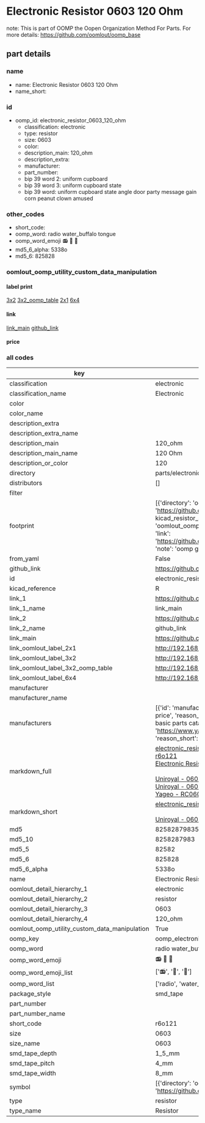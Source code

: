 # Electronic Resistor 0603 120 Ohm  

note: This is part of OOMP the Oopen Organization Method For Parts. For more details: https://github.com/oomlout/oomp_base

##  part details





### name
* name: Electronic Resistor 0603 120 Ohm
* name_short: 
### id
* oomp_id: electronic_resistor_0603_120_ohm
  * classification: electronic
  * type: resistor
  * size: 0603
  * color: 
  * description_main: 120_ohm
  * description_extra: 
  * manufacturer: 
  * part_number: 
  * bip 39 word 2: uniform cupboard
  * bip 39 word 3: uniform cupboard state
  * bip 39 word: uniform cupboard state angle door party message gain corn peanut clown amused

### other_codes
* short_code: 
* oomp_word: radio water_buffalo tongue
* oomp_word_emoji :radio: :water_buffalo: :tongue:
* md5_6_alpha: 5338o
* md5_6: 825828






### oomlout_oomp_utility_custom_data_manipulation
#### label print
[3x2](http://192.168.1.245:1112/?label=oomp%205338o)
[3x2_oomp_table](http://192.168.1.107:1112/?label=oomp%205338o)
[2x1](http://192.168.1.242:1112/?label=oomp%205338o)
[6x4](http://192.168.1.55:1112/?label=oomp%205338o)    

#### link

[link_main](https://github.com/oomlout/oomlout_oomp_current_version_messy/tree/main/parts/electronic_resistor_0603_120_ohm) [github_link](https://github.com/oomlout/oomlout_oomp_part_src/tree/main/parts/electronic_resistor_0603_120_ohm)                             

#### price







### all codes 
| key | value |  
| --- | --- |  
| classification | electronic |  
| classification_name | Electronic |  
| color |  |  
| color_name |  |  
| description_extra |  |  
| description_extra_name |  |  
| description_main | 120_ohm |  
| description_main_name | 120 Ohm |  
| description_or_color | 120 |  
| directory | parts/electronic_resistor_0603_120_ohm |  
| distributors | [] |  
| filter |  |  
| footprint | [{'directory': 'oomlout_oomp_footprint_bot/footprints/kicad_resistor_smd_r_0603_1608metric//working/working.kicad_mod', 'index': 0, 'link': 'https://github.com/oomlout/oomlout_oomp_footprint_bot/tree/main/foootprntss/kicad_resistor_smd_r_0603_1608metric', 'note': 'source footprint kicad_resistor_smd_r_0603_1608metric', 'oomp_key': 'oomp_kicad_resistor_smd_r_0603_1608metric'}, {'directory': 'oomlout_oomp_footprint_bot/footprints/oomlout_oomlout_oomp_part_footprints_r6o121_electronic_resistor_0603_120_ohm//working/working.kicad_mod', 'index': 1, 'link': 'https://github.com/oomlout/oomlout_oomp_footprint_bot/tree/main/foootprntss/oomlout_oomlout_oomp_part_footprints_r6o121_electronic_resistor_0603_120_ohm', 'note': 'oomp generated footprint', 'oomp_key': 'oomp_oomlout_oomlout_oomp_part_footprints_r6o121_electronic_resistor_0603_120_ohm'}] |  
| from_yaml | False |  
| github_link | https://github.com/oomlout/oomlout_oomp_part_src/tree/main/parts/electronic_resistor_0603_120_ohm |  
| id | electronic_resistor_0603_120_ohm |  
| kicad_reference | R |  
| link_1 | https://github.com/oomlout/oomlout_oomp_current_version_messy/tree/main/parts/electronic_resistor_0603_120_ohm |  
| link_1_name | link_main |  
| link_2 | https://github.com/oomlout/oomlout_oomp_part_src/tree/main/parts/electronic_resistor_0603_120_ohm |  
| link_2_name | github_link |  
| link_main | https://github.com/oomlout/oomlout_oomp_current_version_messy/tree/main/parts/electronic_resistor_0603_120_ohm |  
| link_oomlout_label_2x1 | http://192.168.1.242:1112/?label=oomp%205338o |  
| link_oomlout_label_3x2 | http://192.168.1.245:1112/?label=oomp%205338o |  
| link_oomlout_label_3x2_oomp_table | http://192.168.1.107:1112/?label=oomp%205338o |  
| link_oomlout_label_6x4 | http://192.168.1.55:1112/?label=oomp%205338o |  
| manufacturer |  |  
| manufacturer_name |  |  
| manufacturers | [{'id': 'manufacturer_uniroyal', 'link': '', 'name': 'Uniroyal', 'note': {'reason': 'did this one first, but not in jlc pcb basic parts and 1 percent are and they are the same price', 'reason_short': 'not in jlc basic parts'}, 'part_number': '0603WAJ0121T5E'}, {'id': 'manufacturer_uniroyal', 'link': '', 'name': 'Uniroyal', 'note': {'reason': 'in the jlc basic parts catalogue', 'reason_short': 'jlc basic part'}, 'part_number': '0603WAF1200T5E'}, {'id': 'manufacturer_yageo', 'link': 'https://www.yageo.com/en/Chart/Download/pdf/RC0603JR-07120RL', 'name': 'Yageo', 'note': {'reason': 'yageo is a commonly cross referenced part number', 'reason_short': 'available everywhere'}, 'part_number': 'RC0603JR-07120RL'}] |  
| markdown_full | [electronic_resistor_0603_120_ohm](https://github.com/oomlout/oomlout_oomp_current_version_messy/tree/main/parts/electronic_resistor_0603_120_ohm)<br>[r6o121](https://github.com/oomlout/oomlout_oomp_current_version_messy/tree/main/parts/electronic_resistor_0603_120_ohm)<br>[Electronic Resistor 0603 120 Ohm](https://github.com/oomlout/oomlout_oomp_current_version_messy/tree/main/parts/electronic_resistor_0603_120_ohm)<br><br>[Uniroyal - 0603WAJ0121T5E- not in jlc basic parts]() [(L)  ](https://www.lcsc.com/search?q=0603WAJ0121T5E)[(D)  ](https://www.digikey.com/en/products?keywords=0603WAJ0121T5E)[(M)  ](https://www.mouser.com/Search/Refine?Keyword=0603WAJ0121T5E)[(N)  ](https://www.newark.com/search?st=0603WAJ0121T5E)[(SZ)  ](https://so.szlcsc.com/global.html?k=0603WAJ0121T5E)<br>[Uniroyal - 0603WAF1200T5E- jlc basic part]() [(L)  ](https://www.lcsc.com/search?q=0603WAF1200T5E)[(D)  ](https://www.digikey.com/en/products?keywords=0603WAF1200T5E)[(M)  ](https://www.mouser.com/Search/Refine?Keyword=0603WAF1200T5E)[(N)  ](https://www.newark.com/search?st=0603WAF1200T5E)[(SZ)  ](https://so.szlcsc.com/global.html?k=0603WAF1200T5E)<br>[Yageo - RC0603JR-07120RL- available everywhere](https://www.yageo.com/en/Chart/Download/pdf/RC0603JR-07120RL) [(L)  ](https://www.lcsc.com/search?q=RC0603JR-07120RL)[(D)  ](https://www.digikey.com/en/products?keywords=RC0603JR-07120RL)[(M)  ](https://www.mouser.com/Search/Refine?Keyword=RC0603JR-07120RL)[(N)  ](https://www.newark.com/search?st=RC0603JR-07120RL)[(SZ)  ](https://so.szlcsc.com/global.html?k=RC0603JR-07120RL)<br> |  
| markdown_short | [electronic_resistor_0603_120_ohm](https://github.com/oomlout/oomlout_oomp_current_version_messy/tree/main/parts/electronic_resistor_0603_120_ohm)<br><br>[Uniroyal - 0603WAJ0121T5E- not in jlc basic parts]()[Uniroyal - 0603WAF1200T5E- jlc basic part]()[Yageo - RC0603JR-07120RL- available everywhere](https://www.yageo.com/en/Chart/Download/pdf/RC0603JR-07120RL) |  
| md5 | 82582879835ed17e8220b08da98d776b |  
| md5_10 | 8258287983 |  
| md5_5 | 82582 |  
| md5_6 | 825828 |  
| md5_6_alpha | 5338o |  
| name | Electronic Resistor 0603 120 Ohm |  
| oomlout_detail_hierarchy_1 | electronic |  
| oomlout_detail_hierarchy_2 | resistor |  
| oomlout_detail_hierarchy_3 | 0603 |  
| oomlout_detail_hierarchy_4 | 120_ohm |  
| oomlout_oomp_utility_custom_data_manipulation | True |  
| oomp_key | oomp_electronic_resistor_0603_120_ohm |  
| oomp_word | radio water_buffalo tongue |  
| oomp_word_emoji | :radio: :water_buffalo: :tongue: |  
| oomp_word_emoji_list | [':radio:', ':water_buffalo:', ':tongue:'] |  
| oomp_word_list | ['radio', 'water_buffalo', 'tongue'] |  
| package_style | smd_tape |  
| part_number |  |  
| part_number_name |  |  
| short_code | r6o121 |  
| size | 0603 |  
| size_name | 0603 |  
| smd_tape_depth | 1_5_mm |  
| smd_tape_pitch | 4_mm |  
| smd_tape_width | 8_mm |  
| symbol | [{'directory': 'oomlout_oomp_symbol_bot/symbols/kicad_device_r//working/working.kicad_sym', 'index': 0, 'link': 'https://github.com/oomlout/oomlout_oomp_symbol_bot/tree/main/symbols/kicad_device_r', 'oomp_key': 'oomp_kicad_device_r'}] |  
| type | resistor |  
| type_name | Resistor |  
